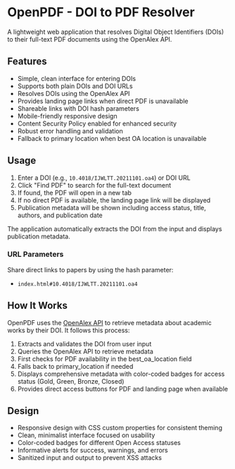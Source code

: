 # OpenPDF - DOI to PDF Resolver

A lightweight web application that resolves Digital Object Identifiers (DOIs) to their full-text PDF documents using the OpenAlex API.

## Features

- Simple, clean interface for entering DOIs
- Supports both plain DOIs and DOI URLs 
- Resolves DOIs using the OpenAlex API
- Provides landing page links when direct PDF is unavailable
- Shareable links with DOI hash parameters
- Mobile-friendly responsive design
- Content Security Policy enabled for enhanced security
- Robust error handling and validation
- Fallback to primary location when best OA location is unavailable

## Usage

1. Enter a DOI (e.g., `10.4018/IJWLTT.20211101.oa4`) or DOI URL
2. Click "Find PDF" to search for the full-text document
3. If found, the PDF will open in a new tab
4. If no direct PDF is available, the landing page link will be displayed
5. Publication metadata will be shown including access status, title, authors, and publication date

The application automatically extracts the DOI from the input and displays publication metadata.

### URL Parameters

Share direct links to papers by using the hash parameter:
- `index.html#10.4018/IJWLTT.20211101.oa4`

## How It Works

OpenPDF uses the [OpenAlex API](https://openalex.org/) to retrieve metadata about academic works by their DOI. It follows this process:

1. Extracts and validates the DOI from user input
2. Queries the OpenAlex API to retrieve metadata
3. First checks for PDF availability in the best_oa_location field
4. Falls back to primary_location if needed
5. Displays comprehensive metadata with color-coded badges for access status (Gold, Green, Bronze, Closed)
6. Provides direct access buttons for PDF and landing page when available

## Design

- Responsive design with CSS custom properties for consistent theming
- Clean, minimalist interface focused on usability
- Color-coded badges for different Open Access statuses
- Informative alerts for success, warnings, and errors
- Sanitized input and output to prevent XSS attacks